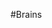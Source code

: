 #Brains
<!-- 
Equipment rack
Top - pearidine architectural control processor - if an error a flashing red light front display will tell you
Below paridon - light system push dimmer button (on, off & dimer control) - red and white - has a weird second light 
outlets on the back, convenience receptacle on the front

New network - network-based (counsel, plug into the network to dmx)
The switch is the entire hub of the network if goes down loses everything but they are reliable

If nothing is working go to this rack - make sure has power, switch on, see activity, no error. 
Critical point in the system

Below that touchscreen control

Below that gateways - in network lighting control system used to convert network-based signal to dmx (what fixtures listen to)
2 gateways - each have 4 outputs - cartline going to each electric, 1-4 and catwalk, those locations have physical DMX outputs where lights plug into and have network output tied into the switch

One portable gateway - only needed if additional fixtures on electrics or catwalk and need more than a universe of data -  plugs into the network on the side and DMX out on the front

In drawer - have hard user manuals, not all devices have hard manuals, QR code on devices that dont have hard manuals - some spare equipment - patch cables, etc

Very bottom, ups lose rack - equipment is critical to the system - ups put in for short power outages (utility or local) ups leaves control equipment online, 30-60 mins of ups coverage - beep if the power does go out indicating ups has taken over

Rack hinges open in back - power source -->
